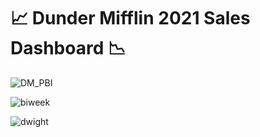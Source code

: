 # :chart_with_upwards_trend: Dunder Mifflin 2021 Sales Dashboard :chart_with_downwards_trend:


![DM_PBI](https://github.com/vsupapo/SQLDataAnalysis/assets/60374437/7b6721a7-5177-485e-acf4-f01b55078b71)


![biweek](https://github.com/vsupapo/SQLDataAnalysis/assets/60374437/df81ea11-b4ee-4a11-a616-374888249164)

![dwight](https://github.com/vsupapo/SQLDataAnalysis/assets/60374437/b6821714-16c6-4c5a-b2c2-730fb8d25a82)
